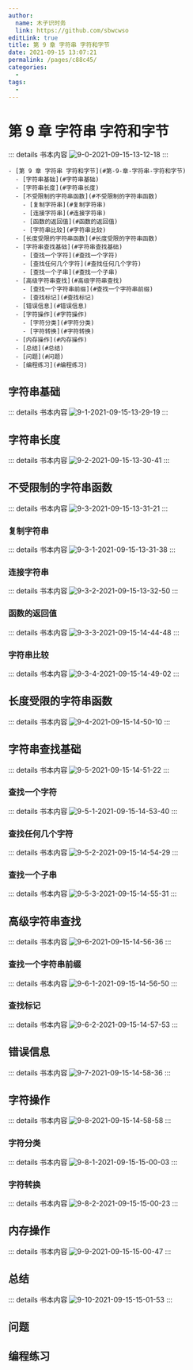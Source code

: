 ```yaml
---
author: 
  name: 木子识时务
  link: https://github.com/sbwcwso
editLink: true
title: 第 9 章 字符串 字符和字节
date: 2021-09-15 13:07:21
permalink: /pages/c88c45/
categories: 
  - 
tags: 
  - 
---
```


# 第 9 章 字符串 字符和字节

::: details 书本内容
![9-0-2021-09-15-13-12-18](https://cdn.jsdelivr.net/gh/sbwcwso/PicBed@master/9-0-2021-09-15-13-12-18.png)
:::

<!-- more -->

```markmap
- [第 9 章 字符串 字符和字节](#第-9-章-字符串-字符和字节)
  - [字符串基础](#字符串基础)
  - [字符串长度](#字符串长度)
  - [不受限制的字符串函数](#不受限制的字符串函数)
    - [复制字符串](#复制字符串)
    - [连接字符串](#连接字符串)
    - [函数的返回值](#函数的返回值)
    - [字符串比较](#字符串比较)
  - [长度受限的字符串函数](#长度受限的字符串函数)
  - [字符串查找基础](#字符串查找基础)
    - [查找一个字符](#查找一个字符)
    - [查找任何几个字符](#查找任何几个字符)
    - [查找一个子串](#查找一个子串)
  - [高级字符串查找](#高级字符串查找)
    - [查找一个字符串前缀](#查找一个字符串前缀)
    - [查找标记](#查找标记)
  - [错误信息](#错误信息)
  - [字符操作](#字符操作)
    - [字符分类](#字符分类)
    - [字符转换](#字符转换)
  - [内存操作](#内存操作)
  - [总结](#总结)
  - [问题](#问题)
  - [编程练习](#编程练习)
```

## 字符串基础

::: details 书本内容
![9-1-2021-09-15-13-29-19](https://cdn.jsdelivr.net/gh/sbwcwso/PicBed@master/9-1-2021-09-15-13-29-19.png)
:::

## 字符串长度

::: details 书本内容
![9-2-2021-09-15-13-30-41](https://cdn.jsdelivr.net/gh/sbwcwso/PicBed@master/9-2-2021-09-15-13-30-41.png)
:::

## 不受限制的字符串函数

::: details 书本内容
![9-3-2021-09-15-13-31-21](https://cdn.jsdelivr.net/gh/sbwcwso/PicBed@master/9-3-2021-09-15-13-31-21.png)
:::

### 复制字符串

::: details 书本内容
![9-3-1-2021-09-15-13-31-38](https://cdn.jsdelivr.net/gh/sbwcwso/PicBed@master/9-3-1-2021-09-15-13-31-38.png)
:::

### 连接字符串

::: details 书本内容
![9-3-2-2021-09-15-13-32-50](https://cdn.jsdelivr.net/gh/sbwcwso/PicBed@master/9-3-2-2021-09-15-13-32-50.png)
:::

### 函数的返回值

::: details 书本内容
![9-3-3-2021-09-15-14-44-48](https://cdn.jsdelivr.net/gh/sbwcwso/PicBed@master/9-3-3-2021-09-15-14-44-48.png)
:::

### 字符串比较

::: details 书本内容
![9-3-4-2021-09-15-14-49-02](https://cdn.jsdelivr.net/gh/sbwcwso/PicBed@master/9-3-4-2021-09-15-14-49-02.png)
:::

## 长度受限的字符串函数

::: details 书本内容
![9-4-2021-09-15-14-50-10](https://cdn.jsdelivr.net/gh/sbwcwso/PicBed@master/9-4-2021-09-15-14-50-10.png)
:::

## 字符串查找基础

::: details 书本内容
![9-5-2021-09-15-14-51-22](https://cdn.jsdelivr.net/gh/sbwcwso/PicBed@master/9-5-2021-09-15-14-51-22.png)
:::

### 查找一个字符

::: details 书本内容
![9-5-1-2021-09-15-14-53-40](https://cdn.jsdelivr.net/gh/sbwcwso/PicBed@master/9-5-1-2021-09-15-14-53-40.png)
:::

### 查找任何几个字符

::: details 书本内容
![9-5-2-2021-09-15-14-54-29](https://cdn.jsdelivr.net/gh/sbwcwso/PicBed@master/9-5-2-2021-09-15-14-54-29.png)
:::

### 查找一个子串

::: details 书本内容
![9-5-3-2021-09-15-14-55-31](https://cdn.jsdelivr.net/gh/sbwcwso/PicBed@master/9-5-3-2021-09-15-14-55-31.png)
:::

## 高级字符串查找

::: details 书本内容
![9-6-2021-09-15-14-56-36](https://cdn.jsdelivr.net/gh/sbwcwso/PicBed@master/9-6-2021-09-15-14-56-36.png)
:::

### 查找一个字符串前缀

::: details 书本内容
![9-6-1-2021-09-15-14-56-50](https://cdn.jsdelivr.net/gh/sbwcwso/PicBed@master/9-6-1-2021-09-15-14-56-50.png)
:::

### 查找标记

::: details 书本内容
![9-6-2-2021-09-15-14-57-53](https://cdn.jsdelivr.net/gh/sbwcwso/PicBed@master/9-6-2-2021-09-15-14-57-53.png)
:::

## 错误信息

::: details 书本内容
![9-7-2021-09-15-14-58-36](https://cdn.jsdelivr.net/gh/sbwcwso/PicBed@master/9-7-2021-09-15-14-58-36.png)
:::

## 字符操作

::: details 书本内容
![9-8-2021-09-15-14-58-58](https://cdn.jsdelivr.net/gh/sbwcwso/PicBed@master/9-8-2021-09-15-14-58-58.png)
:::

### 字符分类

::: details 书本内容
![9-8-1-2021-09-15-15-00-03](https://cdn.jsdelivr.net/gh/sbwcwso/PicBed@master/9-8-1-2021-09-15-15-00-03.png)
:::

### 字符转换

::: details 书本内容
![9-8-2-2021-09-15-15-00-23](https://cdn.jsdelivr.net/gh/sbwcwso/PicBed@master/9-8-2-2021-09-15-15-00-23.png)
:::

## 内存操作

::: details 书本内容
![9-9-2021-09-15-15-00-47](https://cdn.jsdelivr.net/gh/sbwcwso/PicBed@master/9-9-2021-09-15-15-00-47.png)
:::

## 总结

::: details 书本内容
![9-10-2021-09-15-15-01-53](https://cdn.jsdelivr.net/gh/sbwcwso/PicBed@master/9-10-2021-09-15-15-01-53.png)
:::

## 问题

## 编程练习
